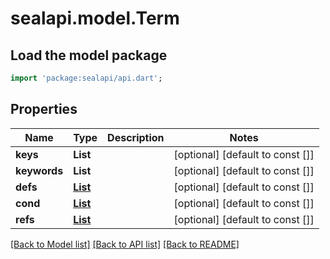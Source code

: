 # sealapi.model.Term

## Load the model package
```dart
import 'package:sealapi/api.dart';
```

## Properties
Name | Type | Description | Notes
------------ | ------------- | ------------- | -------------
**keys** | **List<String>** |  | [optional] [default to const []]
**keywords** | **List<String>** |  | [optional] [default to const []]
**defs** | [**List<Text>**](Text.md) |  | [optional] [default to const []]
**cond** | [**List<Text>**](Text.md) |  | [optional] [default to const []]
**refs** | [**List<ItemId>**](ItemId.md) |  | [optional] [default to const []]

[[Back to Model list]](../README.md#documentation-for-models) [[Back to API list]](../README.md#documentation-for-api-endpoints) [[Back to README]](../README.md)


